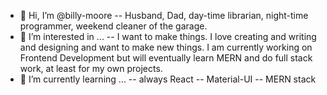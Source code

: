 - 👋   Hi, I’m @billy-moore
 -- Husband, Dad, day-time librarian, night-time programmer, weekend cleaner of the garage.
- 👀   I’m interested in ...
 -- I want to make things. I love creating and writing and designing and want to make new things. I am currently working on Frontend Development but will eventually learn MERN and do full stack work, at least for my own projects.
- 🌱  I’m currently learning ...
 -- always React
 -- Material-UI
 -- MERN stack
 
<!-- - 💞️ I’m looking to collaborate on ...

- 📫 How to reach me ...
-->

<!---
billy-moore/billy-moore is a ✨ special ✨ repository because its `README.md` (this file) appears on your GitHub profile.
You can click the Preview link to take a look at your changes.
--->

